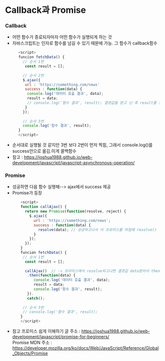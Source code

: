 # Callback과 Promise

### Callback
- 어떤 함수가 종료되자마자 어떤 함수가 실행되게 하는 것  
- 자바스크립트는 인자로 함수를 넘길 수 있기 때문에 가능. 그 함수가 callback함수  

```javascript
      <script>
      funcion fetchData() {
        // 순서 1번
         const result = [];
         
        // 순서 2번
        $.ajax({
         url : 'https://something.com/news'
         success : function(data) {
          console.log('데이터 호출 결과', data);
          result = data;
          // console.log('함수 결과', result); 결괏값을 받고 난 후 result를 보려면 여기서 찍어야함 이게 콜백함수. 이게 많아지면 깊어짐
         } 
        });
        
        // 순서 3번
        console.log('함수 결과', result);
      }
      </script>
```      
 - 순서대로 실행될 것 같지만 3번 보다 2번이 먼저 찍힘, 그래서 console.log()를 success안으로 옮김.이게 콜백함수  
 - 참고 : https://joshua1988.github.io/web-development/javascript/javascript-asynchronous-operation/  
 
 
 
 ### Promise
 - 성공하면 다음 함수 실행해--> ajax에서 success 제공  
 - Promise가 등장
 
```javascript
       <script>
       function callAjax() {
         return new Promise(function(resolve, reject) {
           $.ajax({
             url : 'https://something.com/news';
             success : function(data) {
               resolve(data); // 성공하고나서 이 프로미스를 마칠때 resolve()
             }
           });
         });
       }
       funcion fetchData() {
        // 순서 1번
         const result = [];
         
         callAjax()  // -> 프라미스에서 resolve되고나면 결괏값 data받아서 then실행, 더 직관적
          .then(function(data) {
             console.log('데이터 호출 결과', data);
             result = data;
             console.log('함수 결과', result); 
          }).
          catch();
          
        // 순서 3번
        // console.log('함수 결과', result);
       }
       </script>
 ```     
      
      
 - 참고
 프로미스 쉽게 이해하기 글 주소 : https://joshua1988.github.io/web-development/javascript/promise-for-beginners/  
 Promise MDN 주소 : https://developer.mozilla.org/ko/docs/Web/JavaScript/Reference/Global_Objects/Promise  
 
 
 
